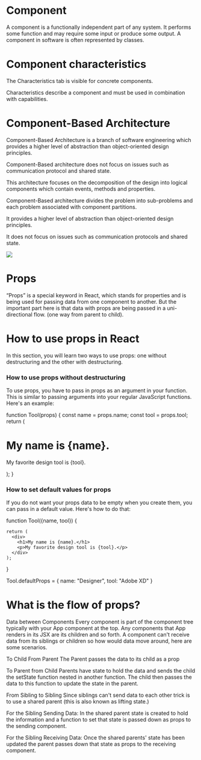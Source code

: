 # Component
A component is a functionally independent part of any system. 
It performs some function and may require some input or produce some 
output. A component in software is often represented by classes.

# Component characteristics

The Characteristics tab is visible for concrete components.

Characteristics describe a component and must be used in combination with capabilities.


# Component-Based Architecture

Component-Based Architecture is a branch of software engineering which provides a higher level of abstraction than object-oriented design principles.

Component-Based architecture does not focus on issues such as communication protocol and shared state.

This architecture focuses on the decomposition of the design into logical components which contain events, methods and properties.

Component-Based architecture divides the problem into sub-problems and each problem associated with component partitions.

It provides a higher level of abstraction than object-oriented design principles.

It does not focus on issues such as communication protocols and shared state.

![](https://www.tutorialride.com/images/software-architecture-and-design/principles-of-component-based-architecture.jpg)

# Props
“Props” is a special keyword in React, which stands for properties and is being used for passing data from one component to another. 
But the important part here is that data with props are being passed in a uni-directional flow. (one way from parent to child).

# How to use props in React
In this section, you will learn two ways to use props: one without destructuring and the other with destructuring.


### How to use props without destructuring
To use props, you have to pass in props as an argument in your function. This is similar to passing 
arguments into your regular JavaScript functions. Here's an example:

function Tool(props) {
  const name = props.name;
  const tool = props.tool;
    return (
      <div>
        <h1>My name is {name}.</h1>
        <p>My favorite design tool is {tool}.</p>
      </div>
    );
}

### How to set default values for props
If you do not want your props data to be empty when you create them, you can pass in a default value. Here's how to do that:

function Tool({name, tool}) {

    return (
      <div>
        <h1>My name is {name}.</h1>
        <p>My favorite design tool is {tool}.</p>
      </div>
    );

  }
  
  Tool.defaultProps = {
    name: "Designer",
    tool: "Adobe XD"
  }

# What is the flow of props?
Data between Components
Every component is part of the component tree typically with your App component at the top. Any components that App renders in its JSX are its children and so forth. A component 
can't receive data from its siblings or children so how would data move around, here are some scenarios.

To Child From Parent
The Parent passes the data to its child as a prop

To Parent from Child
Parents have state to hold the data and sends the child the setState function nested in another function. The child then passes the data to this function to update the state in the parent.

From Sibling to Sibling
Since siblings can't send data to each other trick is to use a shared parent (this is also known as lifting state.)

For the Sibling Sending Data: In the shared parent state is created to hold the information and a function to set that state is passed down as props to the sending component.

For the Sibling Receiving Data: Once the shared parents' state has been updated the parent passes down that state as props to the receiving component.


